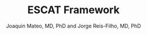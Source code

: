 ---
author: "Joaquin Mateo, MD, PhD and Jorge Reis-Filho, MD, PhD"
title: "ESCAT Framework"
group: "General Calls"
---